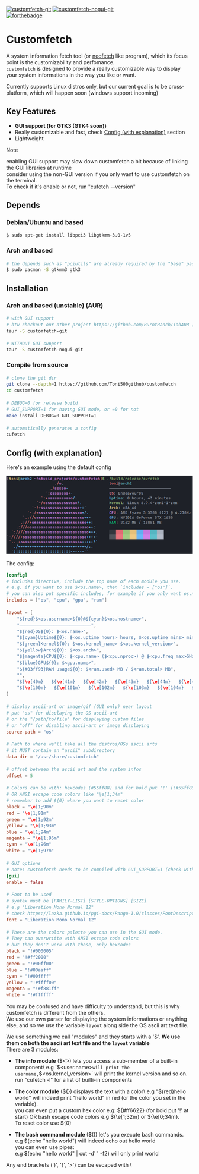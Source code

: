 [![customfetch-git](https://img.shields.io/aur/version/customfetch-git?color=1793d1&label=customfetch-git&logo=arch-linux&style=for-the-badge)](https://aur.archlinux.org/packages/customfetch-git/)
[![customfetch-nogui-git](https://img.shields.io/aur/version/customfetch-nogui-git?color=1793d1&label=customfetch-nogui-git&logo=arch-linux&style=for-the-badge)](https://aur.archlinux.org/packages/customfetch-nogui-git/)\
[![forthebadge](https://forthebadge.com/images/badges/works-on-my-machine.svg)](https://forthebadge.com)

# Customfetch

A system information fetch tool (or [neofetch](https://github.com/dylanaraps/neofetch) like program), which its focus point is the customizability and perfomance.\
`customfetch` is designed to provide a really customizable way to display your system informations in the way you like or want.

Currently supports Linux distros only, but our current goal is to be cross-platform, which will happen soon (windows support incoming)

## Key Features

* **GUI support (for GTK3 (GTK4 soon))**
* Really customizable and fast, check [Config (with explanation)](#config-with-explanation) section
* Lightweight
>[!NOTE]
>enabling GUI support may slow down customfetch a bit because of linking the GUI libraries at runtime\
>consider using the non-GUI version if you only want to use customfetch on the terminal.\
>To check if it's enable or not, run "cufetch --version"

## Depends
### Debian/Ubuntu and based
```sh
$ sudo apt-get install libpci3 libgtkmm-3.0-1v5
```
### Arch and based
```sh
# the depends such as "pciutils" are already required by the "base" package
$ sudo pacman -S gtkmm3 gtk3
```

## Installation
### Arch and based (unstable) (AUR)
```bash
# with GUI support
# btw checkout our other project https://github.com/BurntRanch/TabAUR ;)
taur -S customfetch-git

# WITHOUT GUI support
taur -S customfetch-nogui-git
```

### Compile from source
```bash
# clone the git dir
git clone --depth=1 https://github.com/Toni500github/customfetch
cd customfetch

# DEBUG=0 for release build
# GUI_SUPPORT=1 for having GUI mode, or =0 for not
make install DEBUG=0 GUI_SUPPORT=1

# automatically generates a config
cufetch
```
## Config (with explanation)

Here's an example using the default config

![image](screenshot.png)

The config:

```toml
[config]
# includes directive, include the top name of each module you use.
# e.g. if you want to use $<os.name>, then `includes = ["os"]`.
# you can also put specific includes, for example if you only want os.name, then `includes = ["os.name"]`
includes = ["os", "cpu", "gpu", "ram"]

layout = [
    "${red}$<os.username>${0}@${cyan}$<os.hostname>",
    "───────────────────────────",
    "${red}OS${0}: $<os.name>",
    "${cyan}Uptime${0}: $<os.uptime_hours> hours, $<os.uptime_mins> minutes",
    "${green}Kernel${0}: $<os.kernel_name> $<os.kernel_version>",
    "${yellow}Arch${0}: $<os.arch>",
    "${magenta}CPU${0}: $<cpu.name> ($<cpu.nproc>) @ $<cpu.freq_max>GHz",
    "${blue}GPU${0}: $<gpu.name>",
    "${#03ff93}RAM usage${0}: $<ram.used> MB / $<ram.total> MB",
    "",
    "${\e[40m}   ${\e[41m}   ${\e[42m}   ${\e[43m}   ${\e[44m}   ${\e[45m}   ${\e[46m}   ${\e[47m}   ", # normal colors
    "${\e[100m}   ${\e[101m}   ${\e[102m}   ${\e[103m}   ${\e[104m}   ${\e[105m}   ${\e[106m}   ${\e[107m}   " # light colors
]

# display ascii-art or image/gif (GUI only) near layout
# put "os" for displaying the OS ascii-art
# or the "/path/to/file" for displaying custom files
# or "off" for disabling ascii-art or image displaying
source-path = "os"

# Path to where we'll take all the distros/OSs ascii arts
# it MUST contain an "ascii" subdirectory
data-dir = "/usr/share/customfetch"

# offset between the ascii art and the system infos
offset = 5

# Colors can be with: hexcodes (#55ff88) and for bold put '!' (!#55ff88)
# OR ANSI escape code colors like "\e[1;34m"
# remember to add ${0} where you want to reset color
black = "\e[1;90m"
red = "\e[1;91m"
green = "\e[1;92m"
yellow = "\e[1;93m"
blue = "\e[1;94m"
magenta = "\e[1;95m"
cyan = "\e[1;96m"
white = "\e[1;97m"

# GUI options
# note: customfetch needs to be compiled with GUI_SUPPORT=1 (check with "cufetch --version")
[gui]
enable = false

# Font to be used
# syntax must be [FAMILY-LIST] [STYLE-OPTIONS] [SIZE]
# e.g "Liberation Mono Normal 12"
# check https://lazka.github.io/pgi-docs/Pango-1.0/classes/FontDescription.html#Pango.FontDescription for more infos
font = "Liberation Mono Normal 12"

# These are the colors palette you can use in the GUI mode.
# They can overwritte with ANSI escape code colors
# but they don't work with those, only hexcodes
black = "!#000005"
red = "!#ff2000"
green = "!#00ff00"
blue = "!#00aaff"
cyan = "!#00ffff"
yellow = "!#ffff00"
magenta = "!#f881ff"
white = "!#ffffff"
```

You may be confused and have difficulty to understand, but this is why customfetch is different from the others.\
We use our own parser for displaying the system informations or anything else, and so we use the variable `layout` along side the OS ascii art text file.

We use something we call "modules" and they starts with a '$'. **We use them on both the ascii art text file and the `layout` variable**\
There are 3 modules:

* **The info module** ($<>) lets you access a sub-member of a built-in component\
  e.g `$<user.name>` will print the username, `$<os.kernel_version>` will print the kernel version and so on.\
  run "cufetch -l" for a list of builti-in components

* **The color module** (${}) displays the text with a color\
  e.g "${red}hello world" will indeed print "hello world" in red (or the color you set in the variable).\
  you can even put a custom hex color e.g: ${#ff6622} (for bold put '!' at start) OR bash escape code colors e.g ${\e[1;32m} or ${\e[0;34m}.\
  To reset color use ${0}

* **The bash command module** ($()) let's you execute bash commands.\
  e.g $(echo \"hello world\") will indeed echo out hello world\
  you can even use pipes:\
  e.g $(echo \"hello world\" | cut -d' ' -f2) will only print world

Any end brackets (')', '}', '>') can be escaped with \\
